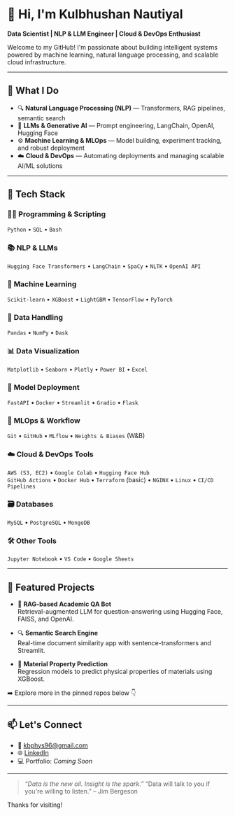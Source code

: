 # 👋 Hi, I'm Kulbhushan Nautiyal

**Data Scientist | NLP & LLM Engineer | Cloud & DevOps Enthusiast**

Welcome to my GitHub! I'm passionate about building intelligent systems powered by machine learning, natural language processing, and scalable cloud infrastructure.

---

## 🧠 What I Do

- 🔍 **Natural Language Processing (NLP)** — Transformers, RAG pipelines, semantic search
- 🤖 **LLMs & Generative AI** — Prompt engineering, LangChain, OpenAI, Hugging Face
- ⚙️ **Machine Learning & MLOps** — Model building, experiment tracking, and robust deployment
- ☁️ **Cloud & DevOps** — Automating deployments and managing scalable AI/ML solutions

---

## 💼 Tech Stack

### 🧑‍💻 **Programming & Scripting**
`Python` • `SQL` • `Bash`

### 📚 **NLP & LLMs**
`Hugging Face Transformers` • `LangChain` • `SpaCy` • `NLTK` • `OpenAI API`

### 🤖 **Machine Learning**
`Scikit-learn` • `XGBoost` • `LightGBM` • `TensorFlow` • `PyTorch`

### 🧮 **Data Handling**
`Pandas` • `NumPy` • `Dask`

### 📊 **Data Visualization**
`Matplotlib` • `Seaborn` • `Plotly` • `Power BI` • `Excel`

### 🚀 **Model Deployment**
`FastAPI` • `Docker` • `Streamlit` • `Gradio` • `Flask`

### 🔁 **MLOps & Workflow**
`Git` • `GitHub` • `MLflow` • `Weights & Biases` (W&B)

### ☁️ **Cloud & DevOps Tools**
`AWS (S3, EC2)` • `Google Colab` • `Hugging Face Hub`  
`GitHub Actions` • `Docker Hub` • `Terraform` (basic) • `NGINX` • `Linux` • `CI/CD Pipelines`

### 🗃️ **Databases**
`MySQL` • `PostgreSQL` • `MongoDB`

### 🛠️ **Other Tools**
`Jupyter Notebook` • `VS Code` • `Google Sheets`

---

## 📌 Featured Projects

- 🧾 **RAG-based Academic QA Bot**  
  Retrieval-augmented LLM for question-answering using Hugging Face, FAISS, and OpenAI.

- 🔍 **Semantic Search Engine**  
  Real-time document similarity app with sentence-transformers and Streamlit.

- 🧪 **Material Property Prediction**  
  Regression models to predict physical properties of materials using XGBoost.

➡️ Explore more in the pinned repos below 👇

---

## 📫 Let's Connect

- 📧 [kbphys96@gmail.com](mailto:kbphys96@gmail.com)  
- 🌐 [LinkedIn](https://www.linkedin.com/in/kulbhushan-nautiyal-518670308)  
- 💻 Portfolio: *Coming Soon*

---

> _“Data is the new oil. Insight is the spark.”_
> “Data will talk to you if you're willing to listen.” – Jim Bergeson

Thanks for visiting!

